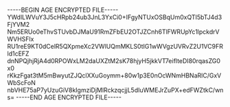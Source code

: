 -----BEGIN AGE ENCRYPTED FILE-----
YWdlLWVuY3J5cHRpb24ub3JnL3YxCi0+IFgyNTUxOSBqUm0xQTI5bTJ4d3FjYVM2
Nm5ERUo0eThvSTUvbDJMaU91RmZFbEU2OTJZCnh6TlFWRUpYc1lpckdrVWVHSFlx
RU1reE9KT0dCelR5QXpmeXc2VWlUQmMKLS0tIG1wWVgzUVRvZ2U1VC9FRld1cEFZ
dnNPQjhjRjA4d0RPOWxLM2daUXZtM2sK78hjyH5jkkVT7eiflteDI80rqasZG0x0
rKkzFgat3tM5mBwyutZJQclXXuGoymm+80w1p3E0nOcWNmHBNaRlC/GxVWbScFoN
nbVHE75aP7yUzuGiV8kIgmziDjMlRckzqcjjL5dIuWMEJrZuPX+edFWZtkC/wns=
-----END AGE ENCRYPTED FILE-----
